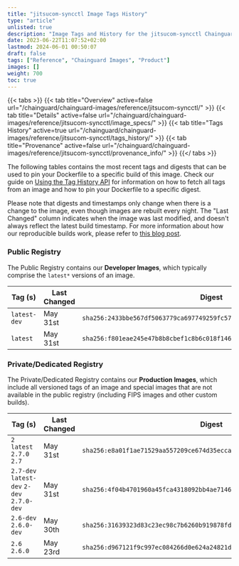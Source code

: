 ```yaml
---
title: "jitsucom-syncctl Image Tags History"
type: "article"
unlisted: true
description: "Image Tags and History for the jitsucom-syncctl Chainguard Image"
date: 2023-06-22T11:07:52+02:00
lastmod: 2024-06-01 00:50:07
draft: false
tags: ["Reference", "Chainguard Images", "Product"]
images: []
weight: 700
toc: true
---
```


{{< tabs >}}
{{< tab title="Overview" active=false url="/chainguard/chainguard-images/reference/jitsucom-syncctl/" >}}
{{< tab title="Details" active=false url="/chainguard/chainguard-images/reference/jitsucom-syncctl/image_specs/" >}}
{{< tab title="Tags History" active=true url="/chainguard/chainguard-images/reference/jitsucom-syncctl/tags_history/" >}}
{{< tab title="Provenance" active=false url="/chainguard/chainguard-images/reference/jitsucom-syncctl/provenance_info/" >}}
{{</ tabs >}}

The following tables contains the most recent tags and digests that can be used to pin your Dockerfile to a specific build of this image. Check our guide on [Using the Tag History API](/chainguard/chainguard-images/using-the-tag-history-api/) for information on how to fetch all tags from an image and how to pin your Dockerfile to a specific digest.

Please note that digests and timestamps only change when there is a change to the image, even though images are rebuilt every night. The "Last Changed" column indicates when the image was last modified, and doesn't always reflect the latest build timestamp. For more information about how our reproducible builds work, please refer to [this blog post](https://www.chainguard.dev/unchained/reproducing-chainguards-reproducible-image-builds).

### Public Registry
The Public Registry contains our **Developer Images**, which typically comprise the `latest*` versions of an image.

| Tag (s)       | Last Changed | Digest                                                                    |
|---------------|--------------|---------------------------------------------------------------------------|
|  `latest-dev` | May 31st     | `sha256:2433bbe567df5063779ca697749259fc577d5cf3d8d2d70b0f2d2bb30c4cfb8e` |
|  `latest`     | May 31st     | `sha256:f801eae245e47b8b8cbef1c8b6c018f146186416cfd93b3840a0bbac961ce153` |


### Private/Dedicated Registry
The Private/Dedicated Registry contains our **Production Images**, which include all versioned tags of an image and special images that are not available in the public registry (including FIPS images and other custom builds).

| Tag (s)                                     | Last Changed | Digest                                                                    |
|---------------------------------------------|--------------|---------------------------------------------------------------------------|
|  `2` `latest` `2.7.0` `2.7`                 | May 31st     | `sha256:e8a01f1ae71529aa557209ce674d35ecca0509f63be96a77ca03b838bbf2fac7` |
|  `2.7-dev` `latest-dev` `2-dev` `2.7.0-dev` | May 31st     | `sha256:4f04b4701960a45fca4318092bb4ae7146fd0c239db3b6b25b45634afddf8094` |
|  `2.6-dev` `2.6.0-dev`                      | May 30th     | `sha256:31639323d83c23ec98c7b6260b919878fd88f4a6838dd57e9b09111e48bbaa26` |
|  `2.6` `2.6.0`                              | May 23rd     | `sha256:d967121f9c997ec084266d0e624a24821df18a065db0ecffa8f06de76fe7be76` |

